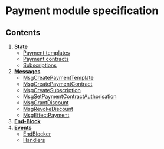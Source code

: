 # Payment module specification

## Contents

1. **[State](01_state.md)**
    - [Payment templates](01_state.md#payment-templates)
    - [Payment contracts](01_state.md#payment-contracts)
    - [Subscriptions](01_state.md#subscriptions)
1. **[Messages](02_messages.md)**
    - [MsgCreatePaymentTemplate](02_messages.md#MsgCreatePaymentTemplate)
    - [MsgCreatePaymentContract](02_messages.md#MsgCreatePaymentContract)
    - [MsgCreateSubscription](02_messages.md#MsgCreateSubscription)
    - [MsgSetPaymentContractAuthorisation](02_messages.md#MsgSetPaymentContractAuthorisation)
    - [MsgGrantDiscount](02_messages.md#MsgGrantDiscount)
    - [MsgRevokeDiscount](02_messages.md#MsgRevokeDiscount)
    - [MsgEffectPayment](02_messages.md#MsgEffectPayment)
1. **[End-Block](03_end_block.md)**
1. **[Events](04_events.md)**
    - [EndBlocker](04_events.md#endblocker)
    - [Handlers](04_events.md#handlers)
